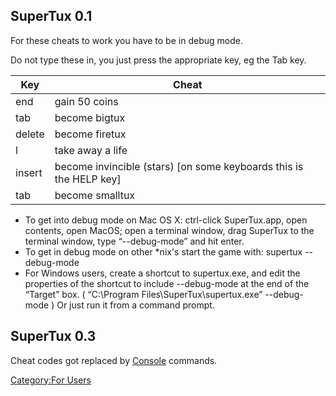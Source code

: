 SuperTux 0.1
------------

For these cheats to work you have to be in debug mode.

Do not type these in, you just press the appropriate key, eg the Tab key.

| Key    | Cheat                                                                |
|--------|----------------------------------------------------------------------|
| end    | gain 50 coins                                                        |
| tab    | become bigtux                                                        |
| delete | become firetux                                                       |
| l      | take away a life                                                     |
| insert | become invincible (stars) \[on some keyboards this is the HELP key\] |
| tab    | become smalltux                                                      |

-   To get into debug mode on Mac OS X: ctrl-click SuperTux.app, open contents, open MacOS; open a terminal window, drag SuperTux to the terminal window, type “--debug-mode” and hit enter.
-   To get in debug mode on other \*nix's start the game with: supertux --debug-mode
-   For Windows users, create a shortcut to supertux.exe, and edit the properties of the shortcut to include --debug-mode at the end of the “Target” box. ( “C:\\Program Files\\SuperTux\\supertux.exe” --debug-mode )
    Or just run it from a command prompt.

SuperTux 0.3
------------

Cheat codes got replaced by [Console](Console "wikilink") commands.

[Category:For Users](Category:For_Users "wikilink")
